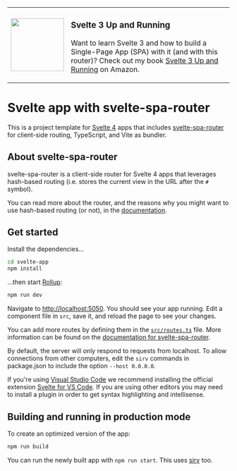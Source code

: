 <table>
  <tr>
    <td>
      <a href="https://www.amazon.com/dp/B08D6T6BKS/"><img src="https://static.packt-cdn.com/products/9781839213625/cover/smaller" width="120" /></a>
    </td>
    <td>
      <h3>Svelte 3 Up and Running</h3>
      <p>Want to learn Svelte 3 and how to build a Single-Page App (SPA) with it (and with this router)? Check out my book <a href="https://www.amazon.com/dp/B08D6T6BKS/">Svelte 3 Up and Running</a> on Amazon.</p>
    </td>
</table>

# Svelte app with svelte-spa-router

This is a project template for [Svelte 4](https://svelte.dev) apps that includes [svelte-spa-router](https://github.com/italypaleale/svelte-spa-router) for client-side routing, TypeScript, and Vite as bundler.

## About svelte-spa-router

svelte-spa-router is a client-side router for Svelte 4 apps that leverages hash-based routing (i.e. stores the current view in the URL after the `#` symbol).

You can read more about the router, and the reasons why you might want to use hash-based routing (or not), in the [documentation](https://github.com/italypaleale/svelte-spa-router).

## Get started

Install the dependencies…

```bash
cd svelte-app
npm install
```

…then start [Rollup](https://rollupjs.org):

```bash
npm run dev
```

Navigate to [http://localhost:5050](http://localhost:5050). You should see your app running. Edit a component file in `src`, save it, and reload the page to see your changes.

You can add more routes by defining them in the [`src/routes.ts`](./src/routes.ts) file. More information can be found on the [documentation for svelte-spa-router](https://github.com/ItalyPaleAle/svelte-spa-router/blob/master/README.md).

By default, the server will only respond to requests from localhost. To allow connections from other computers, edit the `sirv` commands in package.json to include the option `--host 0.0.0.0`.

If you're using [Visual Studio Code](https://code.visualstudio.com/) we recommend installing the official extension [Svelte for VS Code](https://marketplace.visualstudio.com/items?itemName=svelte.svelte-vscode). If you are using other editors you may need to install a plugin in order to get syntax highlighting and intellisense.

## Building and running in production mode

To create an optimized version of the app:

```bash
npm run build
```

You can run the newly built app with `npm run start`. This uses [sirv](https://github.com/lukeed/sirv) too.

